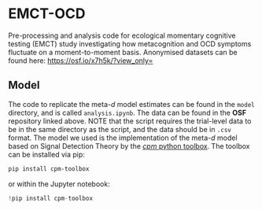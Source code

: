 # EMCT-OCD

Pre-processing and analysis code for ecological momentary cognitive testing (EMCT) study investigating how metacognition and OCD symptoms fluctuate on a moment-to-moment basis. Anonymised datasets can be found here: <https://osf.io/x7h5k/?view_only=>

## Model

The code to replicate the meta-_d_ model estimates can be found in the `model` directory, and is called `analysis.ipynb`.
The data can be found in the **OSF** repository linked above. NOTE that the script requires the trial-level data to be in the same directory as the script, and the data should be in `.csv` format.
The model we used is the implementation of the meta-_d_ model based on Signal Detection Theory by the [_cpm_ python toolbox](https://cpm-toolbox.net).
The toolbox can be installed via pip:

```bash
pip install cpm-toolbox
```

or within the Jupyter notebook:

```python
!pip install cpm-toolbox
```

